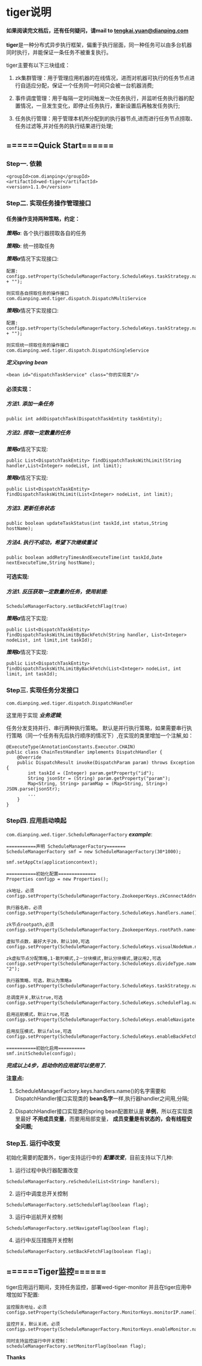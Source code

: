 # tiger说明

#### 如果阅读完文档后，还有任何疑问，请mail to tengkai.yuan@dianping.com

**tiger**是一种分布式异步执行框架，偏重于执行层面，同一种任务可以由多台机器同时执行，并能保证一条任务不被重复执行。

tiger主要有以下三块组成：

1. zk集群管理：用于管理应用机器的在线情况，进而对机器可执行的任务节点进行自适应分配，保证一个任务同一时间只会被一台机器消费;

2. 事件调度管理：用于每隔一定时间触发一次任务执行，并监听任务执行器的配置情况，一旦发生变化，即停止任务执行，重新设置后再触发任务执行;

3. 任务执行管理：用于管理本机所分配到的执行器节点,进而进行任务节点捞取、任务过滤等,并对任务的执行结果进行处理;

## ======Quick Start======
### Step一. 依赖

```
<groupId>com.dianping</groupId>
<artifactId>wed-tiger</artifactId>
<version>1.1.0</version>
```

### Step二. 实现任务操作管理接口

#### 任务操作支持两种策略，约定：
***策略a***: 各个执行器捞取各自的任务

***策略b***: 统一捞取任务

***策略a***情况下实现接口:

```
配置:
configp.setProperty(ScheduleManagerFactory.ScheduleKeys.taskStrategy.name(),DispatchTaskService.TaskFetchStrategy.Multi.getValue() + "");

则实现各自捞取任务的操作接口
com.dianping.wed.tiger.dispatch.DispatchMultiService

```

***策略b***情况下实现接口:

```
配置:
configp.setProperty(ScheduleManagerFactory.ScheduleKeys.taskStrategy.name(),DispatchTaskService.TaskFetchStrategy.Single.getValue() + "");

则实现统一捞取任务的操作接口
com.dianping.wed.tiger.dispatch.DispatchSingleService

```
***定义spring bean***

``<bean id="dispatchTaskService" class="你的实现类"/>``
#### 必须实现：
##### 方法1. 添加一条任务
```
public int addDispatchTask(DispatchTaskEntity taskEntity);
```
##### 方法2. 捞取一定数量的任务

***策略a***情况下实现:


```
public List<DispatchTaskEntity> findDispatchTasksWithLimit(String handler,List<Integer> nodeList, int limit);
```

***策略b***情况下实现:

```
public List<DispatchTaskEntity> findDispatchTasksWithLimit(List<Integer> nodeList, int limit);

```

##### 方法3. 更新任务状态
```
public boolean updateTaskStatus(int taskId,int status,String hostName);
```
##### 方法4. 执行不成功，希望下次继续重试
```
public boolean addRetryTimesAndExecuteTime(int taskId,Date nextExecuteTime,String hostName);
```

#### 可选实现:
##### 方法1. 反压获取一定数量的任务，使用前提:
``ScheduleManagerFactory.setBackFetchFlag(true)``

***策略a***情况下实现:

```
public List<DispatchTaskEntity> findDispatchTasksWithLimitByBackFetch(String handler, List<Integer> nodeList, int limit,int taskId);
```
***策略b***情况下实现:


```
public List<DispatchTaskEntity> findDispatchTasksWithLimitByBackFetch(List<Integer> nodeList, int limit, int taskId);
```
### Step三. 实现任务分发接口
``com.dianping.wed.tiger.dispatch.DispatchHandler``

这里用于实现 ***业务逻辑***;

任务分发支持并行、串行两种执行策略。 默认是并行执行策略，如果需要串行执行策略（同一个任务有先后执行顺序的情况下）,在实现的类里增加一个注解,如：

```
@ExecuteType(AnnotationConstants.Executor.CHAIN)
public class ChainTestHandler implements DispatchHandler {
    @Override
    public DispatchResult invoke(DispatchParam param) throws Exception {
        int taskId = (Integer) param.getProperty("id");
        String jsonStr = (String) param.getProperty("param");
        Map<String, String> paramMap = (Map<String, String>) JSON.parse(jsonStr);
        ...
    }
}
```
### Step四. 应用启动唤起
``com.dianping.wed.tiger.ScheduleManagerFactory``
***example***:

```
===========声明 ScheduleManagerFactory=======
ScheduleManagerFactory smf = new ScheduleManagerFactory(30*1000);

smf.setAppCtx(applicationcontext);

===========初始化配置==============
Properties configp = new Properties();

zk地址，必须
configp.setProperty(ScheduleManagerFactory.ZookeeperKeys.zkConnectAddress.name(),"127.0.0.1:2181,127.0.1.1:2181");

执行器名称，必须
configp.setProperty(ScheduleManagerFactory.ScheduleKeys.handlers.name(),"handler1,hander2,hangdler3");

zk节点rootpath,必须
configp.setProperty(ScheduleManagerFactory.ZookeeperKeys.rootPath.name(),"/DPWED");

虚拟节点数，最好大于20，默认100,可选
configp.setProperty(ScheduleManagerFactory.ScheduleKeys.visualNodeNum.name(),"30");

zk虚拟节点分配策略,1-散列模式,2－分块模式,默认分块模式,建议用2,可选
configp.setProperty(ScheduleManagerFactory.ScheduleKeys.divideType.name(), "2");

执行器策略，可选，默认为策略a
configp.setProperty(ScheduleManagerFactory.ScheduleKeys.taskStrategy.name(),"1");

总调度开关,默认true,可选
configp.setProperty(ScheduleManagerFactory.ScheduleKeys.scheduleFlag.name(),"true");

启用巡航模式，默认true,可选
configp.setProperty(ScheduleManagerFactory.ScheduleKeys.enableNavigate.name(),"true");

启用反压模式，默认false,可选
configp.setProperty(ScheduleManagerFactory.ScheduleKeys.enableBackFetch.name(),"false");

===========初始化启用==========
smf.initSchedule(configp);
```
***完成以上4步，启动你的应用就可以使用了.***

**注意点:**


1) ScheduleManagerFactory.keys.handlers.name()的名字需要和DispatchHandler接口实现类的 **bean名字**一样,执行器handler之间用,分隔;

2) DispatchHandler接口实现类的spring bean配置默认是 **单例**，所以在实现类里最好 **不用成员变量**，而要用局部变量， **成员变量是有状态的，会有线程安全问题;**


### Step五. 运行中改变
  
  初始化需要的配置外，tiger支持运行中的 ***配置改变***，目前支持以下几种:
  
  1) 运行过程中执行器配置改变
  
  ``ScheduleManagerFactory.reSchedule(List<String> handlers);``
  
  2) 运行中调度总开关控制
  
  ``ScheduleManagerFactory.setScheduleFlag(boolean flag);``
  
  3) 运行中巡航开关控制
  
  ``ScheduleManagerFactory.setNavigateFlag(boolean flag);``
  
  4) 运行中反压措施开关控制
  
  ``ScheduleManagerFactory.setBackFetchFlag(boolean flag);``
  

## ======Tiger监控======
tiger应用运行期间，支持任务监控，部署wed-tiger-monitor
并且在tiger应用中增加如下配置:

```
监控服务地址，必须
configp.setProperty(ScheduleManagerFactory.MonitorKeys.monitorIP.name(),"http://10.128.122.126:8080");

监控开关，默认关闭，必须
configp.setProperty(ScheduleManagerFactory.MonitorKeys.enableMonitor.name(),"true");

同时支持监控运行中开关控制：
scheduleManagerFactory.setMonitorFlag(boolean flag);

```

**Thanks**
